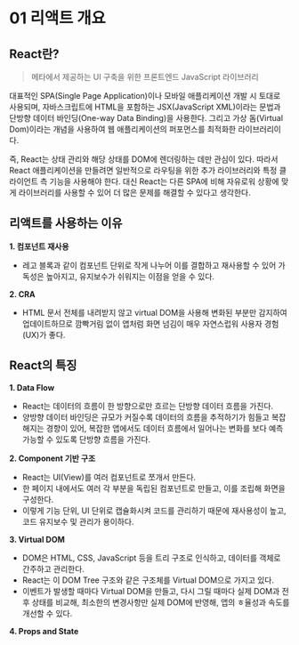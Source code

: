 # 01 리액트 개요

## React란?
> 메타에서 제공하는 UI 구축을 위한 프론트엔드 JavaScript 라이브러리

대표적인 SPA(Single Page Application)이나 모바일 애플리케이션 개발 시 토대로 사용되며, 자바스크립트에 HTML을 포함하는 JSX(JavaScript XML)이라는 문법과 단방향 데이터 바인딩(One-way Data Binding)을 사용한다. 그리고 가상 돔(Virtual Dom)이라는 개념을 사용하여 웹 애플리케이션의 퍼포먼스를 최적화한 라이브러리이다. 

즉, React는 상태 관리와 해당 상태를 DOM에 렌더링하는 데만 관심이 있다. 따라서 React 애플리케이션을 만들려면 일반적으로 라우팅을 위한 추가 라이브러리와 특정 클라이언트 측 기능을 사용해야 한다. 대신 React는 다른 SPA에 비해 자유로워 상황에 맞게 라이브러리를 사용할 수 있어 더 많은 문제를 해결할 수 있다고 생각한다.

## 리액트를 사용하는 이유
<b>1. 컴포넌트 재사용</b>
  * 레고 블록과 같이 컴포넌트 단위로 작게 나누어 이를 결합하고 재사용할 수 있어 가독성은 높아지고, 유지보수가 쉬워지는 이점을 얻을 수 있다.

<b>2. CRA</b>
  * HTML 문서 전체를 내려받지 않고 virtual DOM을 사용해 변화된 부분만 감지하여 업데이트하므로 깜빡거림 없이 앱처럼 화면 넘김이 매우 자연스럽워 사용자 경험(UX)가 좋다.

## React의 특징
<b>1. Data Flow</b>
  * React는 데이터의 흐름이 한 방향으로만 흐르는 단방향 데이터 흐름을 가진다.
  * 양방향 데이터 바인딩은 규모가 커질수록 데이터의 흐름을 추적하기가 힘들고 복잡해지는 경향이 있어, 복잡한 앱에서도 데이터 흐름에서 일어나는 변화를 보다 예측 가능할 수 있도록 단방향 흐름을 가진다.

<b>2. Component 기반 구조</b>
  * React는 UI(View)를 여러 컴포넌트로 쪼개서 만든다.
  * 한 페이지 내에서도 여러 각 부분을 독립된 컴포넌트로 만들고, 이를 조립해 화면을 구성한다.
  * 이렇게 기능 단위, UI 단위로 캡슐화시켜 코드를 관리하기 때문에 재사용성이 높고, 코드 유지보수 및 관리가 용이하다.

<b>3. Virtual DOM</b>
  * DOM은 HTML, CSS, JavaScript 등을 트리 구조로 인식하고, 데이터를 객체로 간주하고 관리한다.
  * React는 이 DOM Tree 구조와 같은 구조체를 Virtual DOM으로 가지고 있다.
  * 이벤트가 발생할 때마다 Virtual DOM을 만들고, 다시 그릴 때마다 실제 DOM과 전후 상태를 비교해, 최소한의 변경사항만 실제 DOM에 반영해, 앱의 ㅎ율성과 속도를 개선할 수 있다.

<b>4. Props and State</b>
